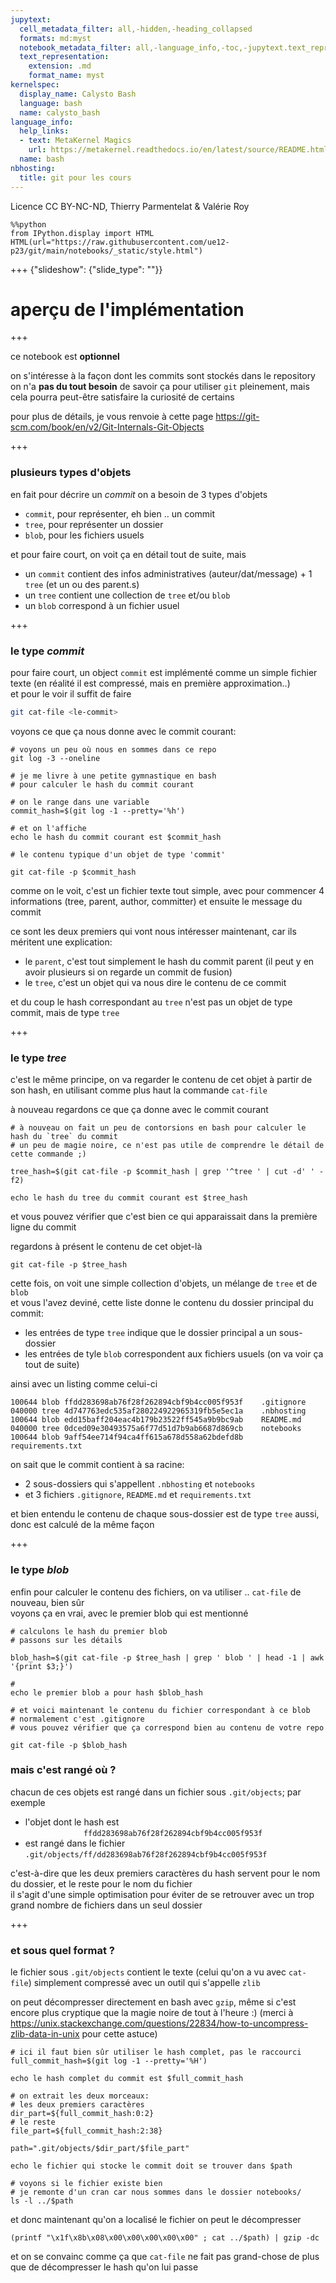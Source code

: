 ```yaml
---
jupytext:
  cell_metadata_filter: all,-hidden,-heading_collapsed
  formats: md:myst
  notebook_metadata_filter: all,-language_info,-toc,-jupytext.text_representation.jupytext_version,-jupytext.text_representation.format_version
  text_representation:
    extension: .md
    format_name: myst
kernelspec:
  display_name: Calysto Bash
  language: bash
  name: calysto_bash
language_info:
  help_links:
  - text: MetaKernel Magics
    url: https://metakernel.readthedocs.io/en/latest/source/README.html
  name: bash
nbhosting:
  title: git pour les cours
---
```


Licence CC BY-NC-ND, Thierry Parmentelat & Valérie Roy

```{code-cell}
%%python
from IPython.display import HTML
HTML(url="https://raw.githubusercontent.com/ue12-p23/git/main/notebooks/_static/style.html")
```

+++ {"slideshow": {"slide_type": ""}}

# aperçu de l'implémentation

+++

ce notebook est **optionnel**

on s'intéresse à la façon dont les commits sont stockés dans le repository  
on n'a **pas du tout besoin** de savoir ça pour utiliser `git` pleinement, mais cela pourra peut-être satisfaire la curiosité de certains

pour plus de détails, je vous renvoie à cette page <https://git-scm.com/book/en/v2/Git-Internals-Git-Objects>

+++

### plusieurs types d'objets

en fait pour décrire un *commit* on a besoin de 3 types d'objets

* `commit`, pour représenter, eh bien .. un commit
* `tree`, pour représenter un dossier
* `blob`, pour les fichiers usuels

et pour faire court, on voit ça en détail tout de suite, mais

* un `commit` contient des infos administratives (auteur/dat/message) + 1 `tree` (et un ou des parent.s)
* un `tree` contient une collection de `tree` et/ou `blob`
* un `blob` correspond à un fichier usuel

+++

### le type *commit*

pour faire court, un object `commit` est implémenté comme un simple fichier texte (en réalité il est compressé, mais en première approximation..)  
et pour le voir il suffit de faire

```bash
git cat-file <le-commit>
```

voyons ce que ça nous donne avec le commit courant:

```{code-cell}
# voyons un peu où nous en sommes dans ce repo
git log -3 --oneline
```

```{code-cell}
# je me livre à une petite gymnastique en bash 
# pour calculer le hash du commit courant

# on le range dans une variable
commit_hash=$(git log -1 --pretty='%h')

# et on l'affiche
echo le hash du commit courant est $commit_hash
```

```{code-cell}
# le contenu typique d'un objet de type 'commit'

git cat-file -p $commit_hash
```

comme on le voit, c'est un fichier texte tout simple, avec pour commencer 4 informations (tree, parent, author, committer) et ensuite le message du commit

ce sont les deux premiers qui vont nous intéresser maintenant, car ils méritent une explication:

* le `parent`, c'est tout simplement le hash du commit parent (il peut y en avoir plusieurs si on regarde un commit de fusion)
* le `tree`, c'est un objet qui va nous dire le contenu de ce commit

et du coup le hash correspondant au `tree` n'est pas un objet de type commit, mais de type `tree`

+++

### le type *tree*

c'est le même principe, on va regarder le contenu de cet objet à partir de son hash, en utilisant comme plus haut la commande `cat-file`

à nouveau regardons ce que ça donne avec le commit courant

```{code-cell}
# à nouveau on fait un peu de contorsions en bash pour calculer le hash du `tree` du commit
# un peu de magie noire, ce n'est pas utile de comprendre le détail de cette commande ;)

tree_hash=$(git cat-file -p $commit_hash | grep '^tree ' | cut -d' ' -f2)

echo le hash du tree du commit courant est $tree_hash
```

et vous pouvez vérifier que c'est bien ce qui apparaissait dans la première ligne du commit

regardons à présent le contenu de cet objet-là

```{code-cell}
git cat-file -p $tree_hash
```

cette fois, on voit une simple collection d'objets, un mélange de `tree` et de `blob`  
et vous l'avez deviné, cette liste donne le contenu du dossier principal du commit:
- les entrées de type `tree` indique que le dossier principal a un sous-dossier
- les entrées de tyle `blob` correspondent aux fichiers usuels (on va voir ça tout de suite)

ainsi avec un listing comme celui-ci
```console
100644 blob ffdd283698ab76f28f262894cbf9b4cc005f953f	.gitignore
040000 tree 4d747763edc535af280224922965319fb5e5ec1a	.nbhosting
100644 blob edd15baff204eac4b179b23522ff545a9b9bc9ab	README.md
040000 tree 0dced09e30493575a6f77d51d7b9ab6687d869cb	notebooks
100644 blob 9aff54ee714f94ca4ff615a678d558a62bdefd8b	requirements.txt
```
on sait que le commit contient à sa racine:

* 2 sous-dossiers qui s'appellent `.nbhosting` et `notebooks`
* et 3 fichiers `.gitignore`, `README.md` et `requirements.txt`

et bien entendu le contenu de chaque sous-dossier est de type `tree` aussi, donc est calculé de la même façon

+++

### le type *blob*

enfin pour calculer le contenu des fichiers, on va utiliser .. `cat-file` de nouveau, bien sûr  
voyons ça en vrai, avec le premier blob qui est mentionné 

```{code-cell}
# calculons le hash du premier blob
# passons sur les détails

blob_hash=$(git cat-file -p $tree_hash | grep ' blob ' | head -1 | awk '{print $3;}')

# 
echo le premier blob a pour hash $blob_hash
```

```{code-cell}
# et voici maintenant le contenu du fichier correspondant à ce blob
# normalement c'est .gitignore
# vous pouvez vérifier que ça correspond bien au contenu de votre repo

git cat-file -p $blob_hash
```

### mais c'est rangé où ?

chacun de ces objets est rangé dans un fichier sous `.git/objects`; par exemple

* l'objet dont le hash est  
  `             ffdd283698ab76f28f262894cbf9b4cc005f953f`
* est rangé dans le fichier  
  `.git/objects/ff/dd283698ab76f28f262894cbf9b4cc005f953f`

c'est-à-dire que les deux premiers caractères du hash servent pour le nom du dossier, et le reste pour le nom du fichier  
il s'agit d'une simple optimisation pour éviter de se retrouver avec un trop grand nombre de fichiers dans un seul dossier


+++

### et sous quel format ?

le fichier sous `.git/objects` contient le texte (celui qu'on a vu avec `cat-file`) simplement compressé avec un outil qui s'appelle `zlib`

on peut décompresser directement en bash avec `gzip`, même si c'est encore plus cryptique que la magie noire de tout à l'heure :)
(merci à <https://unix.stackexchange.com/questions/22834/how-to-uncompress-zlib-data-in-unix> pour cette astuce)

```{code-cell}
# ici il faut bien sûr utiliser le hash complet, pas le raccourci
full_commit_hash=$(git log -1 --pretty='%H')

echo le hash complet du commit est $full_commit_hash
```

```{code-cell}
# on extrait les deux morceaux:
# les deux premiers caractères
dir_part=${full_commit_hash:0:2}
# le reste
file_part=${full_commit_hash:2:38}

path=".git/objects/$dir_part/$file_part"

echo le fichier qui stocke le commit doit se trouver dans $path
```

```{code-cell}
# voyons si le fichier existe bien
# je remonte d'un cran car nous sommes dans le dossier notebooks/
ls -l ../$path
```

et donc maintenant qu'on a localisé le fichier on peut le décompresser

```{code-cell}
(printf "\x1f\x8b\x08\x00\x00\x00\x00\x00" ; cat ../$path) | gzip -dc
```

et on se convainc comme ça que `cat-file` ne fait pas grand-chose de plus que de décompresser le hash qu'on lui passe

